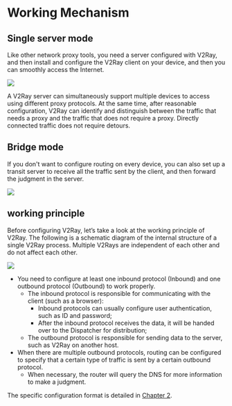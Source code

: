 # Working Mechanism

## Single server mode

Like other network proxy tools, you need a server configured with V2Ray, and then install and configure the V2Ray client on your device, and then you can smoothly access the Internet.

[![](https://mermaid.ink/img/pako:eNpdj7EKwjAQQH8l3JRCo-AYQaitTg6lQqcsp7naYJNKmiIi_XdTUQe34713cPeEc68JJFw83lp2qNbKZbzMEyYWgm353ni6Y9clkW9ntmE575tGzJDd6TSYQLPMmIiu4PWqwseyLo8zLN4w_-kdN-5vE1Kw5C0aHY94KseYgtCSJQUyjhr9VYFyU-zGm8ZAO21C70E22A2UAo6hPz7cGWTwI32jwmB8yH6q6QUwM0iC)](https://mermaid.live/edit#pako:eNpdj7EKwjAQQH8l3JRCo-AYQaitTg6lQqcsp7naYJNKmiIi_XdTUQe34713cPeEc68JJFw83lp2qNbKZbzMEyYWgm353ni6Y9clkW9ntmE575tGzJDd6TSYQLPMmIiu4PWqwseyLo8zLN4w_-kdN-5vE1Kw5C0aHY94KseYgtCSJQUyjhr9VYFyU-zGm8ZAO21C70E22A2UAo6hPz7cGWTwI32jwmB8yH6q6QUwM0iC)

A V2Ray server can simultaneously support multiple devices to access using different proxy protocols. At the same time, after reasonable configuration, V2Ray can identify and distinguish between the traffic that needs a proxy and the traffic that does not require a proxy. Directly connected traffic does not require detours.

## Bridge mode

If you don't want to configure routing on every device, you can also set up a transit server to receive all the traffic sent by the client, and then forward the judgment in the server.

[![](https://mermaid.ink/img/pako:eNpdj8sKwjAQRX9lmFUKxg-oINjXyoVYcJVNbKY22CaSJoiI_26sVtDdcM-Zy8wdG6sIUzw5eelgu18Js2G7PAG-5GvIWKUdXWXfJxFk7zBntm35K4QrHUft6QU3wCMr2GFXgzbgO4J5r5hQOSEb_KgV_fBy4vnXrJg2f_24wIHcILWKt96FARAYKwYSmMZRSXcWKMwjeuGipKdSaW8dpq3sR1qgDN7WN9Ng6l2gWSq0jH8PH-vxBAUaVQg)](https://mermaid.live/edit#pako:eNpdj8sKwjAQRX9lmFUKxg-oINjXyoVYcJVNbKY22CaSJoiI_26sVtDdcM-Zy8wdG6sIUzw5eelgu18Js2G7PAG-5GvIWKUdXWXfJxFk7zBntm35K4QrHUft6QU3wCMr2GFXgzbgO4J5r5hQOSEb_KgV_fBy4vnXrJg2f_24wIHcILWKt96FARAYKwYSmMZRSXcWKMwjeuGipKdSaW8dpq3sR1qgDN7WN9Ng6l2gWSq0jH8PH-vxBAUaVQg)

## working principle

Before configuring V2Ray, let’s take a look at the working principle of V2Ray. The following is a schematic diagram of the internal structure of a single V2Ray process. Multiple V2Rays are independent of each other and do not affect each other.

[![](https://mermaid.ink/img/pako:eNptkD0LwjAQQP9KuKmFFunHFEFQ4iYO7ZolNtEGTVLSZJDS_25aFUW7Pd49Du4GaAwXgOFiWdeiQ7WmeptFUp-M1zxGabpBJCKy75hrWmHRClXGuxnIsY6nPP_JJ1csuPLfkZl2WRR2PkcfmS_JYkmWXxISUMIqJnk4aqAaIQquFUpQwAE5s1cKVI-h8x1nTuy5dMYCPrNbLxJg3pn6rhvAznrxjohk4UHqVY0PgRNhlQ)](https://mermaid.live/edit#pako:eNptkD0LwjAQQP9KuKmFFunHFEFQ4iYO7ZolNtEGTVLSZJDS_25aFUW7Pd49Du4GaAwXgOFiWdeiQ7WmeptFUp-M1zxGabpBJCKy75hrWmHRClXGuxnIsY6nPP_JJ1csuPLfkZl2WRR2PkcfmS_JYkmWXxISUMIqJnk4aqAaIQquFUpQwAE5s1cKVI-h8x1nTuy5dMYCPrNbLxJg3pn6rhvAznrxjohk4UHqVY0PgRNhlQ)

* You need to configure at least one inbound protocol (Inbound) and one outbound protocol (Outbound) to work properly.
  * The inbound protocol is responsible for communicating with the client (such as a browser):
    * Inbound protocols can usually configure user authentication, such as ID and password;
    * After the inbound protocol receives the data, it will be handed over to the Dispatcher for distribution;
  * The outbound protocol is responsible for sending data to the server, such as V2Ray on another host.
* When there are multiple outbound protocols, routing can be configured to specify that a certain type of traffic is sent by a certain outbound protocol.
  * When necessary, the router will query the DNS for more information to make a judgment.

The specific configuration format is detailed in [Chapter 2](../config/overview.md).

